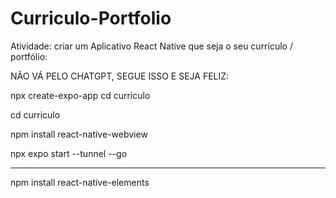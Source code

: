 # Curriculo-Portfolio
Atividade: criar um Aplicativo React Native que seja o seu currículo / portfólio:

NÃO VÁ PELO CHATGPT, SEGUE ISSO E SEJA FELIZ:

npx create-expo-app cd curriculo

cd curriculo

npm install react-native-webview

npx expo start --tunnel --go

-----

npm install react-native-elements


